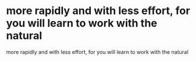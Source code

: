 # more rapidly and with less effort, for you will learn to work with the natural

more rapidly and with less effort, for you will learn to work with the natural